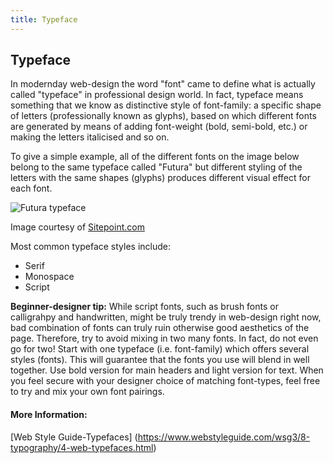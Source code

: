 ```yaml
---
title: Typeface
---
```

## Typeface

In modernday web-design the word "font" came to define what is actually called "typeface" in professional design world. In fact, typeface means something that we know as distinctive style of font-family: a specific shape of letters (professionally known as glyphs), based on which different fonts are generated by means of adding font-weight (bold, semi-bold, etc.) or making the letters italicised and so on. 

To give a simple example, all of the different fonts on the image below belong to the same typeface called "Futura" but different styling of the letters with the same shapes (glyphs) produces different visual effect for each font.

![Futura typeface](https://dab1nmslvvntp.cloudfront.net/wp-content/uploads/2009/10/Futura.gif)

Image courtesy of [Sitepoint.com](https://www.sitepoint.com/typography-concordant-contrasting-conflicting/)

Most common typeface styles include:

  * Serif
  * Monospace
  * Script

**Beginner-designer tip:** While script fonts, such as brush fonts or calligrahpy and handwritten, might be truly trendy in web-design right now, bad combination of fonts can truly ruin otherwise good aesthetics of the page. Therefore, try to avoid mixing in two many fonts. In fact, do not even go for two! Start with one typeface (i.e. font-family) which offers several styles (fonts). This will guarantee that the fonts you use will blend in well together. Use bold version for main headers and light version for text. When you feel secure with your designer choice of matching font-types, feel free to try and mix your own font pairings.


<!-- The article goes here, in GitHub-flavored Markdown. Feel free to add YouTube videos, images, and CodePen/JSBin embeds  -->

#### More Information:
<!-- Please add any articles you think might be helpful to read before writing the article -->
[Web Style Guide-Typefaces] (https://www.webstyleguide.com/wsg3/8-typography/4-web-typefaces.html)

